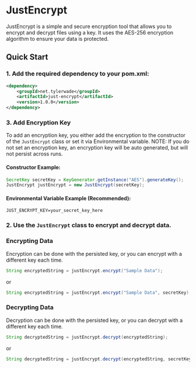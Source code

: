 # JustEncrypt
JustEncrypt is a simple and secure encryption tool that allows you to encrypt and decrypt files using a key. It uses the AES-256 encryption algorithm to ensure your data is protected.

## Quick Start
### 1. Add the required dependency to your pom.xml:
```xml
<dependency>
    <groupId>net.tylerwade</groupId>
    <artifactId>just-encrypt</artifactId>
    <version>1.0.0</version>
</dependency>
```

### 3. Add Encryption Key  
To add an encryption key, you either add the encryption to the constructor of the `JustEncrypt` class or set it via Environmental variable. NOTE: If you do not set an encryption key, an encryption key will be auto generated, but will not persist across runs.

#### Constructor Example:
```java
SecretKey secretKey = KeyGenerator.getInstance("AES").generateKey();
JustEncrypt justEncrypt = new JustEncrypt(secretKey);
```

#### Environmental Variable Example (Recommended):
```
JUST_ENCRYPT_KEY=your_secret_key_here
```

### 2. Use the `JustEncrypt` class to encrypt and decrypt data.

### Encrypting Data
Encryption can be done with the persisted key, or you can encrypt with a different key each time.
```java
String encryptedString = justEncrypt.encrypt("Sample Data");
```
or
```java
String encryptedString = justEncrypt.encrypt("Sample Data", secretKey);
```

### Decrypting Data
Decryption can be done with the persisted key, or you can decrypt with a different key each time.
```java
String decryptedString = justEncrypt.decrypt(encryptedString);
```
or
```java
String decryptedString = justEncrypt.decrypt(encryptedString, secretKey);
```